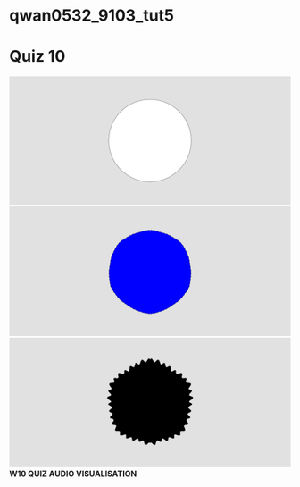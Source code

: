 # qwan0532_9103_tut5

# Quiz 10


![ART & CODE 8](/assets/w10_quiz_1.png "the first image for users")
![ART & CODE 8](/assets/w10_quiz_2.png "when users press to begin")
![ART & CODE 8](/assets/w10_quiz_3.png "when users press to stop")
**W10 QUIZ AUDIO VISUALISATION**